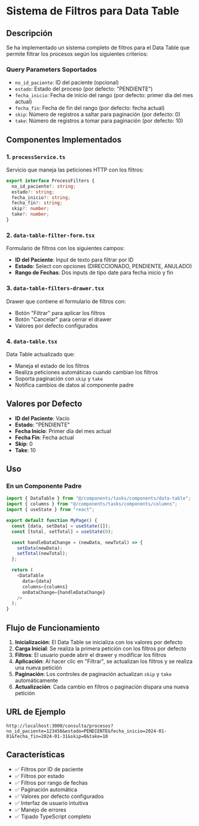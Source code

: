 # Sistema de Filtros para Data Table

## Descripción

Se ha implementado un sistema completo de filtros para el Data Table que permite filtrar los procesos según los siguientes criterios:

### Query Parameters Soportados

- `no_id_paciente`: ID del paciente (opcional)
- `estado`: Estado del proceso (por defecto: "PENDIENTE")
- `fecha_inicio`: Fecha de inicio del rango (por defecto: primer día del mes actual)
- `fecha_fin`: Fecha de fin del rango (por defecto: fecha actual)
- `skip`: Número de registros a saltar para paginación (por defecto: 0)
- `take`: Número de registros a tomar para paginación (por defecto: 10)

## Componentes Implementados

### 1. `processService.ts`
Servicio que maneja las peticiones HTTP con los filtros:

```typescript
export interface ProcessFilters {
  no_id_paciente?: string;
  estado?: string;
  fecha_inicio?: string;
  fecha_fin?: string;
  skip?: number;
  take?: number;
}
```

### 2. `data-table-filter-form.tsx`
Formulario de filtros con los siguientes campos:
- **ID del Paciente**: Input de texto para filtrar por ID
- **Estado**: Select con opciones (DIRECCIONADO, PENDIENTE, ANULADO)
- **Rango de Fechas**: Dos inputs de tipo date para fecha inicio y fin

### 3. `data-table-filters-drawer.tsx`
Drawer que contiene el formulario de filtros con:
- Botón "Filtrar" para aplicar los filtros
- Botón "Cancelar" para cerrar el drawer
- Valores por defecto configurados

### 4. `data-table.tsx`
Data Table actualizado que:
- Maneja el estado de los filtros
- Realiza peticiones automáticas cuando cambian los filtros
- Soporta paginación con `skip` y `take`
- Notifica cambios de datos al componente padre

## Valores por Defecto

- **ID del Paciente**: Vacío
- **Estado**: "PENDIENTE"
- **Fecha Inicio**: Primer día del mes actual
- **Fecha Fin**: Fecha actual
- **Skip**: 0
- **Take**: 10

## Uso

### En un Componente Padre

```typescript
import { DataTable } from "@/components/tasks/components/data-table";
import { columns } from "@/components/tasks/components/columns";
import { useState } from "react";

export default function MyPage() {
  const [data, setData] = useState([]);
  const [total, setTotal] = useState(0);

  const handleDataChange = (newData, newTotal) => {
    setData(newData);
    setTotal(newTotal);
  };

  return (
    <DataTable 
      data={data} 
      columns={columns} 
      onDataChange={handleDataChange}
    />
  );
}
```

## Flujo de Funcionamiento

1. **Inicialización**: El Data Table se inicializa con los valores por defecto
2. **Carga Inicial**: Se realiza la primera petición con los filtros por defecto
3. **Filtros**: El usuario puede abrir el drawer y modificar los filtros
4. **Aplicación**: Al hacer clic en "Filtrar", se actualizan los filtros y se realiza una nueva petición
5. **Paginación**: Los controles de paginación actualizan `skip` y `take` automáticamente
6. **Actualización**: Cada cambio en filtros o paginación dispara una nueva petición

## URL de Ejemplo

```
http://localhost:3000/consulta/procesos?no_id_paciente=123456&estado=PENDIENTE&fecha_inicio=2024-01-01&fecha_fin=2024-01-31&skip=0&take=10
```

## Características

- ✅ Filtros por ID de paciente
- ✅ Filtros por estado
- ✅ Filtros por rango de fechas
- ✅ Paginación automática
- ✅ Valores por defecto configurados
- ✅ Interfaz de usuario intuitiva
- ✅ Manejo de errores
- ✅ Tipado TypeScript completo 